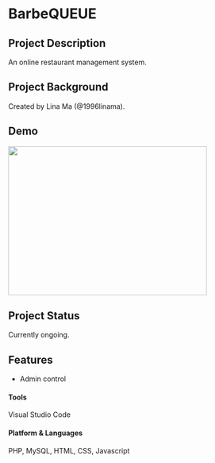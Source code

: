 # BarbeQUEUE 

## <b>Project Description</b>
An online restaurant management system.

<p>

## <b> Project Background</b>
Created by Lina Ma (@1996linama).

<p>
  
## <b> Demo </b> 
<img src="" width="400" height="300" />

## <b> Project Status </b> 
Currently ongoing.<p>

## <b> Features </b>
* Admin control


#### Tools
Visual Studio Code

#### Platform & Languages
PHP, MySQL, HTML, CSS, Javascript

